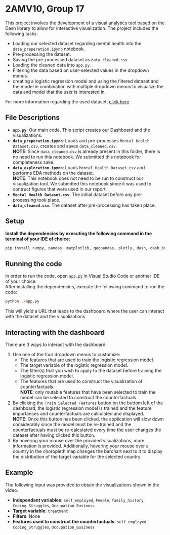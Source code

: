 # 2AMV10, Group 17
This project involves the development of a visual analytics tool based on the Dash library to allow for interactive visualization. The project includes the following tasks:
- Loading our selected dataset regarding mental health into the `data_preperation.ipynb` notebook.
- Pre-processing the dataset.
- Saving the pre-processed dataset as `data_cleaned.csv`.
- Loading the cleaned data into `app.py`.
- Filtering the data based on user-selected values in the dropdown menus.
- creating a logistic regression model and using the filtered dataset and the model in combination with multiple dropdown menus to visualize the data and model that the user is interested in.

For more information regarding the used dataset, [click here](https://www.kaggle.com/datasets/bhavikjikadara/mental-health-dataset)

## File Descriptions

- **`app.py`**: Our main code. This script creates our Dashboard and the visualizations.
- **`data_preperation.ipynb`**: Loads and pre-processes `Mental Health Dataset.csv`, creates and saves `data_cleaned.csv`. <br>
  **NOTE**: Since `data_cleaned.csv` is already present in this folder, there is no need to run this notebook. We submitted this notebook for completeness sake.
- **`data_exploration.ipynb`**: Loads `Mental Health Dataset.csv` and performs EDA methods on the dataset. <br>
  **NOTE**: This notebook does not need to be run to construct our visualization tool. We submitted this notebook since it was used to contruct figures that were used in our report.
- **`Mental Health Dataset.csv`**: The initial dataset before any pre-processing took place.
- **`data_cleaned.csv`**: The dataset after pre-processing has taken place.

## Setup

**Install the dependencies by executing the following command in the terminal of your IDE of choice**:
```sh
pip install numpy, pandas, matplotlib, geopandas, plotly, dash, dash_bootstrap_components, scikit-learn, dice-ml
```

## Running the code
In order to run the code, open `app.py` in Visual Studio Code or another IDE of your choice. <br>
After installing the dependencies, execute the following command to run the code:
```sh
python .\app.py
```
This will yield a URL that leads to the dashboard where the user can interact with the dataset and the visualizations

## Interacting with the dashboard
There are 3 ways to interact with the dashboard:<br>
1. Use one of the four dropdown menus to customize:<br>
   - The features that are used to train the logistic regression model.
   - The target variable of the logistic regression model.
   - The filter(s) that you wish to apply to the dataset before training the logistic regression model.
   - The features that are used to construct the visualization of counterfactuals. <br>
   **NOTE**: only mutable features that have been selected to train the model can be selected to construct the counterfactuals
2. By clicking the `Train Selected Features` button on the buttom left of the dashboard, the logistic regression model is trained and the feature importances and counterfactuals are calculated and displayed. <br>
**NOTE**: Once this button has been clicked, the application will slow down considerably since the model must be re-trained and the counterfactuals must be re-calculated every time the user changes the dataset after having clicked this button.
3. By hovering your mouse over the provided visualizations, more information is provided. Additionally, hovering your mouse over a country in the choropleth map changes the barchart next to it to display the distribution of the target variable for the selected country.


## Example
The following input was provided to obtain the visualizations shown in the video. 
- **Independant variables**: `self_employed`, `Female`, `family_history`, `Coping_Struggles`, `Occupation_Business`
- **Target variable**: `treatment`
- **Filters**: None
- **Features used to construct the counterfactuals**: `self_employed`, `Coping_Struggles`, `Occupation_Business`


